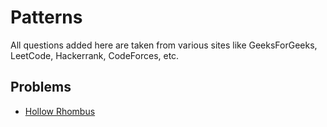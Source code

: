 # Patterns
All questions added here are taken from various sites like GeeksForGeeks, LeetCode, Hackerrank, CodeForces, etc.

## Problems
- [Hollow Rhombus](https://github.com/srsandy/Data-Structures-and-Algorithms-in-Java-2nd-Edition-by-Robert-Lafore/blob/master/Practice%20Problems/Patterns/Hollow%20Rhombus/HollowRhombus.java)
